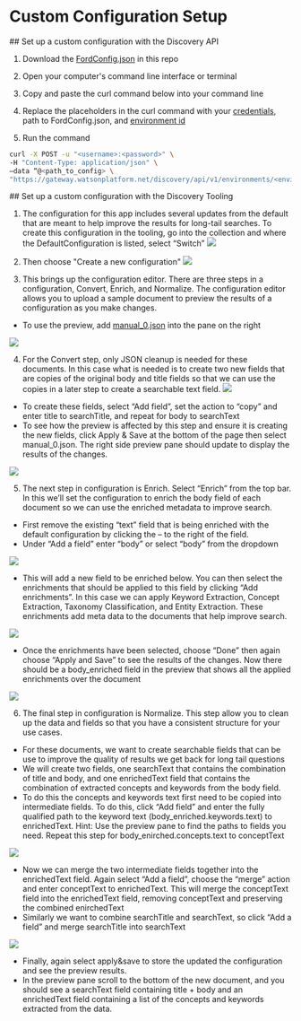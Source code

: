 # Custom Configuration Setup

<a name="configAPI">
</a>
## Set up a custom configuration with the Discovery API

1. Download the [FordConfig.json](FordConfig.json) in this repo

2. Open your computer's command line interface or terminal

3. Copy and paste the curl command below into your command line

4. Replace the placeholders in the curl command with your [credentials](#credentials), path to FordConfig.json, and [environment id](#environmentID)

5. Run the command

```sh
curl -X POST -u "<username>:<password>" \
-H "Content-Type: application/json" \
–data “@<path_to_config> \
"https://gateway.watsonplatform.net/discovery/api/v1/environments/<environment_id>/configurations?version=2016-12-01"
```

<a name="configUI">
</a>
## Set up a custom configuration with the Discovery Tooling

1. The configuration for this app includes several updates from the default that are meant to help improve the results for long-tail searches. To create this configuration in the tooling, go into the collection and where the DefaultConfiguration is listed, select “Switch”
  ![](../readme_images/config.png)

2. Then choose "Create a new configuration"
  ![](../readme_images/default_config.png)

3. This brings up the configuration editor. There are three steps in a configuration, Convert, Enrich, and Normalize. The configuration editor allows you to upload a sample document to preview the results of a configuration as you make changes.
  - To use the preview, add [manual_0.json](../src/main/resources/manual_0.json) into the pane on the right

  ![](../readme_images/convert.png)

4. For the Convert step, only JSON cleanup is needed for these documents. In this case what is needed is to create two new fields that are copies of the original body and title fields so that we can use the copies in a later step to create a searchable text field.
  ![](../readme_images/convert_json.png)
  - To create these   fields, select “Add field”, set the action to “copy” and enter title to searchTitle, and repeat for body to searchText
  - To see how the preview is affected by this step and ensure it is creating the new fields, click Apply & Save at the bottom of the page then select manual_0.json. The right side preview pane should update to display the results of the changes.

  ![](../readme_images/convert_json_2.png)

5. The next step in configuration is Enrich. Select “Enrich” from the top bar. In this we’ll set the configuration to enrich the body field of each document so we can use the enriched metadata to improve search.
  - First remove the existing “text” field that is being enriched with the default configuration by clicking the – to the right of the field.
  - Under “Add a field” enter “body” or select “body” from the dropdown

  ![](../readme_images/enrich_body.png)

  - This will add a new field to be enriched below. You can then select the enrichments that should be applied to this field by clicking “Add enrichments”. In this case we can apply Keyword Extraction, Concept Extraction, Taxonomy Classification, and Entity Extraction. These enrichments add meta data to the documents that help improve search.

  ![](../readme_images/enrichments.png)

  - Once the enrichments have been selected, choose “Done” then again choose “Apply and Save” to see the results of the changes. Now there should be a body_enriched field in the preview that shows all the applied enrichments over the document

  ![](../readme_images/enrich_preview.png)

6. The final step in configuration is Normalize. This step allow you to clean up the data and fields so that you have a consistent structure for your use cases.
  - For these documents, we want to create searchable fields that can be use to improve the quality of results we get back for long tail questions
  - We will create two fields, one searchText that contains the combination of title and body, and one enrichedText field that contains the combination of extracted concepts and keywords from the body field.
  - To do this the concepts and keywords text first need to be copied into intermediate fields. To do this, click “Add field” and enter the fully qualified path to the keyword text (body_enriched.keywords.text) to enrichedText. Hint: Use the preview pane to find the paths to fields you need. Repeat this step for body_enirched.concepts.text to conceptText

  ![](../readme_images/copy_field.png)

  - Now we can merge the two intermediate fields together into the enrichedText field. Again select “Add a field”, choose the “merge” action and enter conceptText to enrichedText. This will merge the conceptText field into the enrichedText field, removing conceptText and preserving the combined enirchedText
  - Similarly we want to combine searchTitle and searchText, so click “Add a field” and merge searchTitle into searchText

  ![](../readme_images/normalize.png)

  - Finally, again select apply&save to store the updated the configuration and see the preview results.
  - In the preview pane scroll to the bottom of the new document, and you should see a searchText field containing title + body and an enrichedText field containing a list of the concepts and keywords extracted from the data.
